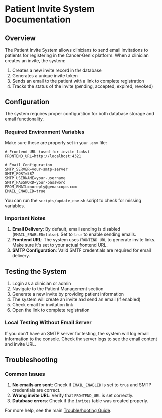 # Patient Invite System Documentation

## Overview

The Patient Invite System allows clinicians to send email invitations to patients for registering in the Cancer-Genix platform.
When a clinician creates an invite, the system:

1. Creates a new invite record in the database
2. Generates a unique invite token
3. Sends an email to the patient with a link to complete registration
4. Tracks the status of the invite (pending, accepted, expired, revoked)

## Configuration

The system requires proper configuration for both database storage and email functionality.

### Required Environment Variables

Make sure these are properly set in your `.env` file:

```
# Frontend URL (used for invite links)
FRONTEND_URL=http://localhost:4321

# Email Configuration
SMTP_SERVER=your-smtp-server
SMTP_PORT=587
SMTP_USERNAME=your-username
SMTP_PASSWORD=your-password
FROM_EMAIL=noreply@genascope.com
EMAIL_ENABLED=true
```

You can run the `scripts/update_env.sh` script to check for missing variables.

### Important Notes

1. **Email Delivery**: By default, email sending is disabled (`EMAIL_ENABLED=false`). Set to `true` to enable sending emails.
2. **Frontend URL**: The system uses `FRONTEND_URL` to generate invite links. Make sure it's set to your actual frontend URL.
3. **SMTP Configuration**: Valid SMTP credentials are required for email delivery.

## Testing the System

1. Login as a clinician or admin
2. Navigate to the Patient Management section
3. Generate a new invite by providing patient information
4. The system will create an invite and send an email (if enabled)
5. Check email for invitation link
6. Open the link to complete registration

### Local Testing Without Email Server

If you don't have an SMTP server for testing, the system will log email information to the console. Check the server logs to see the email content and invite URL.

## Troubleshooting

### Common Issues

1. **No emails are sent**: Check if `EMAIL_ENABLED` is set to `true` and SMTP credentials are correct.
2. **Wrong invite URL**: Verify that `FRONTEND_URL` is set correctly.
3. **Database errors**: Check if the `invites` table was created properly.

For more help, see the main [Troubleshooting Guide](/docs/TROUBLESHOOTING_GUIDE.md).
